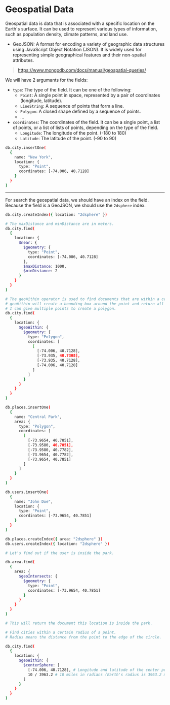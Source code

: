 # Geospatial Data
Geospatial data is data that is associated with a specific location on the Earth's surface. It can be used to represent various types of information, such as population density, climate patterns, and land use.

- GeoJSON: A format for encoding a variety of geographic data structures using JavaScript Object Notation (JSON). It is widely used for representing simple geographical features and their non-spatial attributes.

> https://www.mongodb.com/docs/manual/geospatial-queries/


We will have 2 argumants for the fields:
- `type`: The type of the field. It can be one of the following:
  - `Point`: A single point in space, represented by a pair of coordinates (longitude, latitude).
  - `LineString`: A sequence of points that form a line.
  - `Polygon`: A closed shape defined by a sequence of points.
  - ...
- `coordinates`: The coordinates of the field. It can be a single point, a list of points, or a list of lists of points, depending on the type of the field.
  - `Longitude`: The longitude of the point. (-180 to 180)
  - `Latitude`: The latitude of the point. (-90 to 90)

```bash
db.city.insertOne(
  {
    name: "New York",
    location: {
      type: "Point",
      coordinates: [-74.006, 40.7128]
    }
  }
)
```

---

For search the geospatial data, we should have an index on the field. Because the field is a GeoJSON, we should use the `2dsphere` index.

```bash
db.city.createIndex({ location: "2dsphere" })
```

```bash
# The maxDistance and minDistance are in meters.
db.city.find(
  {
    location: {
      $near: {
        $geometry: {
          type: "Point",
          coordinates: [-74.006, 40.7128]
        },
        $maxDistance: 1000,
        $minDistance: 2
      }
    }
  }
)
```

```bash
# The geoWithin operator is used to find documents that are within a certain distance from a point.
# geoWithin will create a bounding box around the point and return all documents that are within that box.
# I can give multiple points to create a polygon.
db.city.find(
  {
    location: {
      $geoWithin: {
        $geometry: {
          type: "Polygon",
          coordinates: [
            [
              [-74.006, 40.7128],
              [-73.935, 40.7308],
              [-73.935, 40.7128],
              [-74.006, 40.7128]
            ]
          ]
        }
      }
    }
  }
)
```

```bash
db.places.insertOne(
  {
    name: "Central Park",
    area: {
      type: "Polygon",
      coordinates: [
        [
          [-73.9654, 40.7851],
          [-73.9580, 40.7851],
          [-73.9580, 40.7782],
          [-73.9654, 40.7782],
          [-73.9654, 40.7851]
        ]
      ]
    }
  }
)

db.users.insertOne(
  {
    name: "John Doe",
    location: {
      type: "Point",
      coordinates: [-73.9654, 40.7851]
    }
  }
)

db.places.createIndex({ area: "2dsphere" })
db.users.createIndex({ location: "2dsphere" })
```

```bash
# Let's find out if the user is inside the park.

db.area.find(
  {
    area: {
      $geoIntersects: {
        $geometry: {
          type: "Point",
          coordinates: [-73.9654, 40.7851]
        }
      }
    }
  }
)

# This will return the document this location is inside the park.
```

```bash
# Find cities within a certain radius of a point.
# Radius means the distance from the point to the edge of the circle.

db.city.find(
  {
    location: {
      $geoWithin: {
        $centerSphere: [
          [-74.006, 40.7128], # Longitude and latitude of the center point
          10 / 3963.2 # 10 miles in radians (Earth's radius is 3963.2 miles) (This will create a circle with a radius of 10 miles)
        ]
      }
    }
  }
)